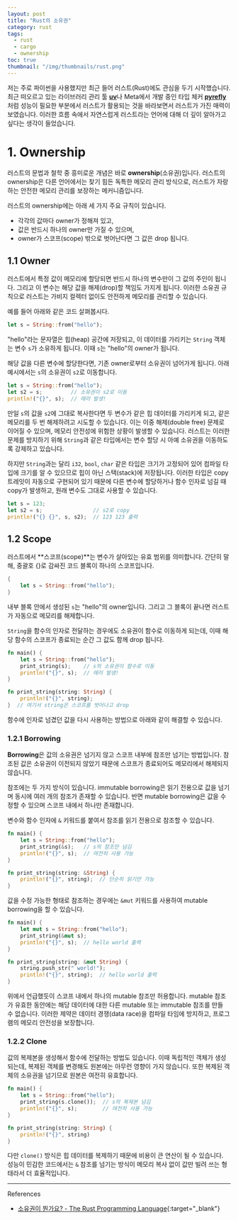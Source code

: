 ```yaml
---
layout: post
title: "Rust의 소유권"
category: rust
tags:
  - rust
  - cargo
  - ownership
toc: true
thumbnail: "/img/thumbnails/rust.png"
---
```


저는 주로 파이썬을 사용했지만 최근 들어 러스트(Rust)에도 관심을 두기 시작했습니다.
최근 떠오르고 있는 라이브러리 관리 툴 [**uv**](/docs/python-uv)나 Meta에서 개발 중인 타입 체커 [**pyrefly**](/docs/meta-pyrefly)처럼 성능이 필요한 부분에서 러스트가 활용되는 것을 바라보면서 러스트가 가진 매력이 보였습니다.
이러한 흐름 속에서 자연스럽게 러스트라는 언어에 대해 더 깊이 알아가고 싶다는 생각이 들었습니다.

# 1. Ownership

러스트의 문법과 철학 중 흥미로운 개념은 바로 **ownership**(소유권)입니다.
러스트의 ownership은 다른 언어에서는 찾기 힘든 독특한 메모리 관리 방식으로, 러스트가 자랑하는 안전한 메모리 관리를 보장하는 메커니즘입니다.

러스트의 ownership에는 아래 세 가지 주요 규칙이 있습니다.

- 각각의 값마다 owner가 정해져 있고,
- 값은 반드시 하나의 owner만 가질 수 있으며,
- owner가 스코프(scope) 밖으로 벗어난다면 그 값은 drop 됩니다.

## 1.1 Owner

러스트에서 특정 값이 메모리에 할당되면 반드시 하나의 변수만이 그 값의 주인이 됩니다.
그리고 이 변수는 해당 값을 해제(drop)할 책임도 가지게 됩니다.
이러한 소유권 규칙으로 러스트는 가비지 컬렉터 없이도 안전하게 메모리를 관리할 수 있습니다.

예를 들어 아래와 같은 코드 살펴봅시다.

```rust
let s = String::from("hello");
```

"hello"라는 문자열은 힙(heap) 공간에 저장되고, 이 데이터를 가리키는 `String` 객체는 변수 `s`가 소유하게 됩니다.
이때 `s`는 "hello"의 owner가 됩니다.

해당 값을 다른 변수에 할당한다면, 기존 owner로부터 소유권이 넘어가게 됩니다.
아래 예시에서는 `s`의 소유권이 `s2`로 이동합니다.

```rust
let s = String::from("hello");
let s2 = s;         // 소유권이 s2로 이동
println!("{}", s);  // 에러 발생!
```

만일 `s`의 값을 `s2`에 그대로 복사한다면 두 변수가 같은 힙 데이터를 가리키게 되고, 같은 메모리를 두 번 해제하려고 시도할 수 있습니다.
이는 이중 해제(double free) 문제로 이어질 수 있으며, 메모리 안전성에 위험한 상황이 발생할 수 있습니다.
러스트는 이러한 문제를 방지하기 위해 `String`과 같은 타입에서는 변수 할당 시 아예 소유권을 이동하도록 강제하고 있습니다.

하지만 `String`과는 달리 `i32`, `bool`, `char` 같은 타입은 크기가 고정되어 있어 컴파일 타입에 크기를 알 수 있으므로 힙이 아닌 스택(stack)에 저장됩니다.
이러한 타입은 copy 트레잇이 자동으로 구현되어 있기 때문에 다른 변수에 할당하거나 함수 인자로 넘길 때 copy가 발생하고, 원래 변수도 그대로 사용할 수 있습니다.

```rust
let s = 123;
let s2 = s;                // s2로 copy
println!("{} {}", s, s2);  // 123 123 출력
```

## 1.2 Scope

러스트에서 **스코프(scope)**는 변수가 살아있는 유효 범위를 의미합니다.
간단히 말해, 중괄호 {}로 감싸진 코드 블록이 하나의 스코프입니다.

```rust
{
    let s = String::from("hello");
}
```

내부 블록 안에서 생성된 `s`는 "hello"의 owner입니다.
그리고 그 블록이 끝나면 러스트가 자동으로 메모리를 해제합니다.

`String`을 함수의 인자로 전달하는 경우에도 소유권이 함수로 이동하게 되는데, 이때 해당 함수의 스코프가 종료되는 순간 그 값도 함께 drop 됩니다.

```rust
fn main() {
    let s = String::from("hello");
    print_string(s);    // s의 소유권이 함수로 이동
    println!("{}", s);  // 에러 발생!
}

fn print_string(string: String) {
    println!("{}", string);
}  // 여기서 string은 스코프를 벗어나고 drop
```

함수에 인자로 넘겼던 값을 다시 사용하는 방법으로 아래와 같이 해결할 수 있습니다.

### 1.2.1 Borrowing

**Borrowing**은 값의 소유권은 넘기지 않고 스코프 내부에 참조만 넘기는 방법입니다.
참조된 값은 소유권이 이전되지 않았기 때문에 스코프가 종료되어도 메모리에서 해제되지 않습니다.

참조에는 두 가지 방식이 있습니다.
immutable borrowing은 읽기 전용으로 값을 넘기며 동시에 여러 개의 참조가 존재할 수 있습니다. 
반면 mutable borrowing은 값을 수정할 수 있으며 스코프 내에서 하나만 존재합니다.

변수와 함수 인자에 `&` 키워드를 붙여서 참조를 읽기 전용으로 참조할 수 있습니다.

```rust
fn main() {
    let s = String::from("hello");
    print_string(&s);   // s의 참조만 넘김
    println!("{}", s);  // 여전히 사용 가능
}

fn print_string(string: &String) {
    println!("{}", string);  // 단순히 읽기만 가능
}
```

값을 수정 가능한 형태로 참조하는 경우에는 `&mut` 키워드를 사용하여 mutable borrowing을 할 수 있습니다.

```rust
fn main() {
    let mut s = String::from("hello");
    print_string(&mut s);
    println!("{}", s);  // hello world 출력
}

fn print_string(string: &mut String) {
    string.push_str(" world!");
    println!("{}", string);  // hello world 출력
}
```

위에서 언급했듯이 스코프 내에서 하나의 mutable 참조만 허용합니다.
mutable 참조가 유효한 동안에는 해당 데이터에 대한 다른 mutable 또는 immutable 참조를 만들 수 없습니다. 
이러한 제약은 데이터 경쟁(data race)을 컴파일 타임에 방지하고, 프로그램의 메모리 안전성을 보장합니다.

### 1.2.2 Clone

값의 복제본을 생성해서 함수에 전달하는 방법도 있습니다.
이때 독립적인 객체가 생성되는데, 복제된 객체를 변경해도 원본에는 아무런 영향이 가지 않습니다.
또한 복제된 객체의 소유권을 넘기므로 원본은 여전히 유효합니다.

```rust
fn main() {
    let s = String::from("hello");
    print_string(s.clone());  // s의 복제본 넘김
    println!("{}", s);        // 여전히 사용 가능
}

fn print_string(string: String) {
    println!("{}", string)
}
```

다만 `clone()` 방식은 힙 데이터를 복제하기 때문에 비용이 큰 연산이 될 수 있습니다.
성능이 민감한 코드에서는 `&` 참조를 넘기는 방식이 메모리 복사 없이 값만 빌려 쓰는 형태라서 더 효율적입니다.

---

References
- [소유권이 뭔가요? - The Rust Programming Language](https://doc.rust-kr.org/ch04-01-what-is-ownership.html){:target="_blank"}
